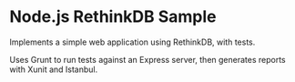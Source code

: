 Node.js RethinkDB Sample
=================

Implements a simple web application using RethinkDB, with tests.

Uses Grunt to run tests against an Express server, then generates reports with Xunit and Istanbul.
